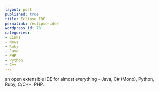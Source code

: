 ```yaml
---
layout: post
published: true
title: Eclipse IDE
permalink: /eclipse-ide/
wordpress_id: 73
categories:
- Links
- News
- Ruby
- Java
- PHP
- Python
- C++
---
```



an open extensible IDE for almost everything - Java, C# (Mono), Python, Ruby, C/C++, PHP.
